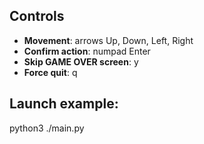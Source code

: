 ## Controls
- **Movement**: arrows Up, Down, Left, Right
- **Confirm action**: numpad Enter
- **Skip GAME OVER screen**: y
- **Force quit**: q

## Launch example:
python3 ./main.py